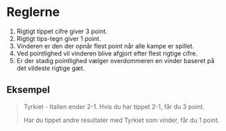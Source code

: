 # Reglerne

1. Rigtigt tippet cifre giver 3 point.
2. Rigtigt tips-tegn giver 1 point.
3. Vinderen er den der opnår flest point når alle kampe er spillet.
4. Ved pointlighed vil vinderen blive afgjort efter flest rigtige cifre.
5. Er der stadig pointlighed vælger overdommeren en vinder baseret på det vildeste rigtige gæt.

## Eksempel
> Tyrkiet - Italien ender 2-1. Hvis du har tippet 2-1, får du 3 point. 
> 
> Har du tippet andre resultater med Tyrkiet som vinder, får du 1 point.